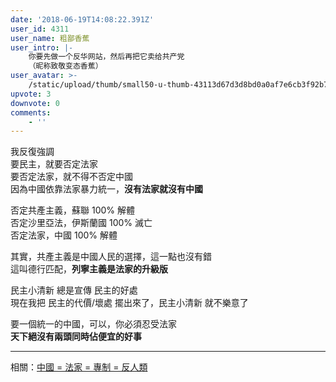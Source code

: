 ```yaml
---
date: '2018-06-19T14:08:22.391Z'
user_id: 4311
user_name: 粗鄙香蕉
user_intro: |-
    你要先做一个反华网站，然后再把它卖给共产党
    （昵称致敬变态香蕉）
user_avatar: >-
    /static/upload/thumb/small50-u-thumb-43113d67d3d8bd0a0af7e6cb3f92b71d50154241b5f1.png
upvote: 3
downvote: 0
comments:
    - ''
---
```


我反復強調  
要民主，就要否定法家  
要否定法家，就不得不否定中國  
因為中國依靠法家暴力統一，**沒有法家就沒有中國**

否定共產主義，蘇聯 100% 解體  
否定沙里亞法，伊斯蘭國 100% 滅亡  
否定法家，中國 100% 解體

其實，共產主義是中國人民的選擇，這一點也沒有錯  
這叫德行匹配，**列寧主義是法家的升級版**

民主小清新 總是宣傳 民主的好處  
現在我把 民主的代價/壞處 擺出來了，民主小清新 就不樂意了

要一個統一的中國，可以，你必須忍受法家  
**天下絕沒有兩頭同時佔便宜的好事**

---

相關：[中國 = 法家 = 專制 = 反人類](https://pincongbackup.github.io/p/102124)
